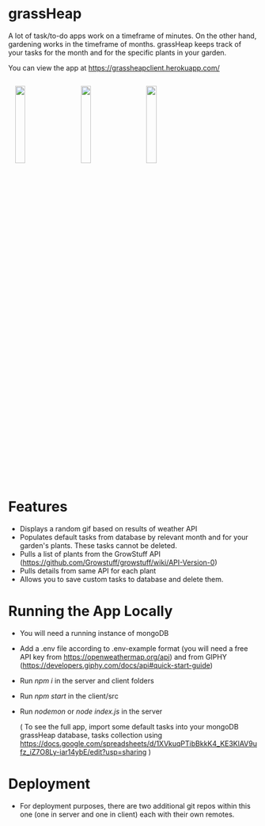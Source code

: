 # grassHeap

A lot of task/to-do apps work on a timeframe of minutes. On the other hand, gardening works in the timeframe of months. grassHeap keeps track of your tasks for the month and for the specific plants in your garden.

You can view the app at https://grassheapclient.herokuapp.com/

<img src="https://user-images.githubusercontent.com/78416008/125106980-2ac45600-e0d8-11eb-8e54-1998f7336a6d.png" style="width: 20%; padding: 1em">

<img src="https://user-images.githubusercontent.com/78416008/125107221-6f4ff180-e0d8-11eb-8fd2-3a84b2df0631.png" style="width: 20%; padding: 1em">

<img src="https://user-images.githubusercontent.com/78416008/125108709-51838c00-e0da-11eb-9197-0303a51a8aeb.png" style="width: 20%; padding: 1em">

# Features

- Displays a random gif based on results of weather API
- Populates default tasks from database by relevant month and for your garden's plants. These tasks cannot be deleted.
- Pulls a list of plants from the GrowStuff API (https://github.com/Growstuff/growstuff/wiki/API-Version-0)
- Pulls details from same API for each plant
- Allows you to save custom tasks to database and delete them.

# Running the App Locally

- You will need a running instance of mongoDB
- Add a .env file according to .env-example format (you will need a free API key from https://openweathermap.org/api) and from GIPHY (https://developers.giphy.com/docs/api#quick-start-guide)
- Run _npm i_ in the server and client folders
- Run _npm start_ in the client/src
- Run _nodemon_ or _node index.js_ in the server

  ( To see the full app, import some default tasks into your mongoDB grassHeap database, tasks collection using https://docs.google.com/spreadsheets/d/1XVkuqPTibBkkK4_KE3KlAV9ufz_iZ7O8Ly-iar14ybE/edit?usp=sharing )

# Deployment

- For deployment purposes, there are two additional git repos within this one (one in server and one in client) each with their own remotes.
